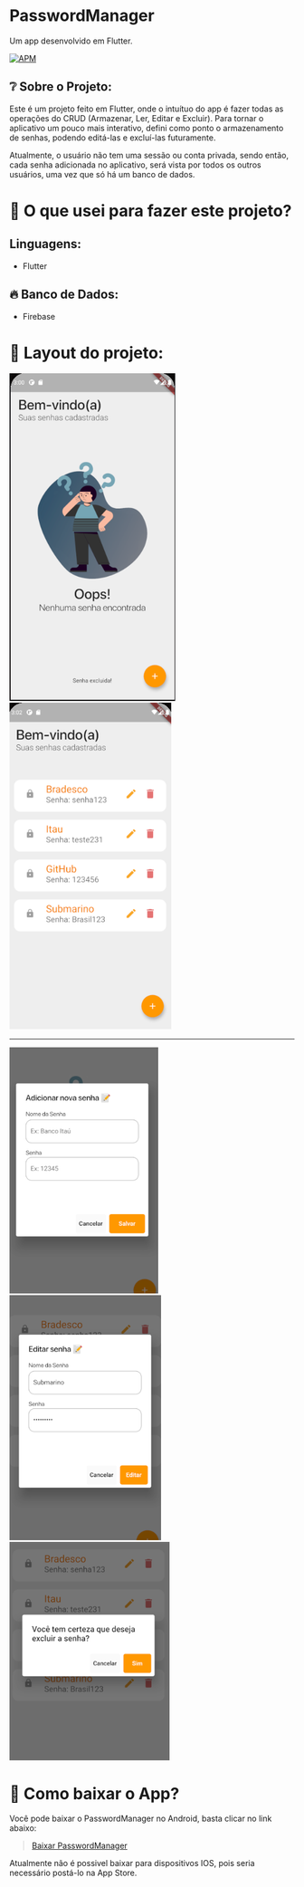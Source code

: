 # PasswordManager

Um app desenvolvido em Flutter.

[![APM](https://img.shields.io/apm/l/react)](https://github.com/bloodstormm/PasswordManager/blob/main/LICENSE)

## ❔ Sobre o Projeto:

Este é um projeto feito em Flutter, onde o intuítuo do app é fazer todas as operações do CRUD (Armazenar, Ler, Editar e Excluir).
Para tornar o aplicativo um pouco mais interativo, defini como ponto o armazenamento de senhas, podendo editá-las e excluí-las futuramente.

Atualmente, o usuário não tem uma sessão ou conta privada, sendo então, cada senha adicionada no aplicativo, será vista por todos os outros usuários,
uma vez que só há um banco de dados.

# :pencil: O que usei para fazer este projeto?
## Linguagens:
- Flutter

## 🔥 Banco de Dados:
- Firebase

# 📱 Layout do projeto:
![ Tela Principal sem senhas](https://github.com/bloodstormm/PasswordManager/blob/main/assets/prints/TelaPrincipal.png) ![ Tela Principal](https://github.com/bloodstormm/PasswordManager/blob/main/assets/prints/TelaPrincipal2.png)

---

![ Adicionar Senhas](https://github.com/bloodstormm/PasswordManager/blob/main/assets/prints/adicionarSenha.png) ![ Editar senhas](https://github.com/bloodstormm/PasswordManager/blob/main/assets/prints/editarSenha.png) ![ Excluir senhas](https://github.com/bloodstormm/PasswordManager/blob/main/assets/prints/excluirSenha.png)


# 🤔 Como baixar o App?

Você pode baixar o PasswordManager no Android, basta clicar no link abaixo:
> [Baixar PasswordManager](https://github.com/bloodstormm/PasswordManager/raw/main/assets/app-release.apk)


Atualmente não é possivel baixar para dispositivos IOS, pois seria necessário postá-lo na App Store.
